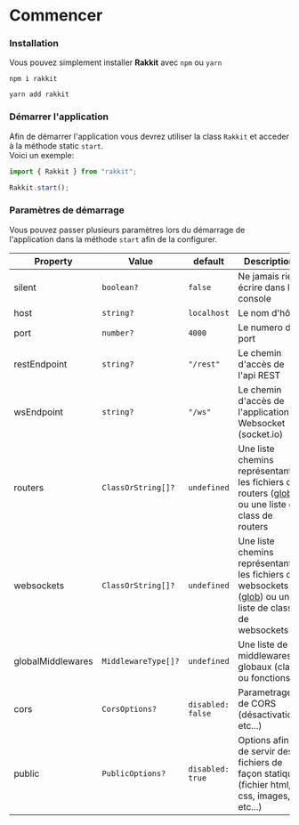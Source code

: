# Commencer

### Installation
Vous pouvez simplement installer **Rakkit** avec `npm` ou `yarn`
```
npm i rakkit
```
```
yarn add rakkit
```

### Démarrer l'application
Afin de démarrer l'application vous devrez utiliser la class `Rakkit` et acceder à la méthode static `start`.  
Voici un exemple:
```javascript
import { Rakkit } from "rakkit";

Rakkit.start();
```

### Paramètres de démarrage
Vous pouvez passer plusieurs paramètres lors du démarrage de l'application dans la méthode `start` afin de la configurer.

| Property | Value | default | Description |
| --- | --- | --- | --- |
| silent | `boolean?` | `false` | Ne jamais rien écrire dans la console |
| host | `string?` | `localhost` | Le nom d'hôte
| port | `number?` | `4000` | Le numero du port
| restEndpoint | `string?` | `"/rest"` | Le chemin d'accès de l'api REST
| wsEndpoint | `string?` | `"/ws"` | Le chemin d'accès de l'application Websocket (socket.io)
| routers | `ClassOrString[]?` | `undefined` | Une liste chemins représentants les fichiers de routers ([glob](https://github.com/isaacs/node-glob)) ou une liste de class de routers
| websockets | `ClassOrString[]?` | `undefined` | Une liste chemins représentants les fichiers de websockets ([glob](https://github.com/isaacs/node-glob)) ou une liste de class de websockets
| globalMiddlewares | `MiddlewareType[]?` | `undefined` | Une liste de middlewares globaux (class ou fonctions)
| cors | `CorsOptions?` | `disabled: false` | Parametrage de CORS (désactivation, etc...) |
| public | `PublicOptions?` | `disabled: true` | Options afin de servir des fichiers de façon statique (fichier html, css, images, etc...) |
